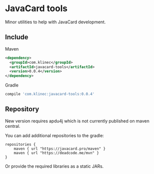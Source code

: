 # JavaCard tools

Minor utilities to help with JavaCard development.

## Include

Maven

```xml
<dependency>
  <groupId>com.klinec</groupId>
  <artifactId>javacard-tools</artifactId>
  <version>0.0.4</version>
</dependency>
```

Gradle

```groovy
compile 'com.klinec:javacard-tools:0.0.4'
```


## Repository

New version requires apdu4j which is not currently published on maven central.

You can add additional repositories to the gradle:

```
repositories {
    maven { url "https://javacard.pro/maven" }
    maven { url "https://deadcode.me/mvn" }
}
```

Or provide the required libraries as a static JARs. 
